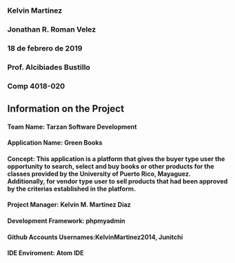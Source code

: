 ### Kelvin Martinez
### Jonathan R. Roman Velez
### 18 de febrero de 2019 
### Prof. Alcibiades Bustillo
### Comp 4018-020

## __**Information on the Project**__

#### Team Name: Tarzan Software Development

#### Application Name: Green Books 

#### Concept: This application is a platform that gives the buyer type user the opportunity to search, select and buy books or other products for the classes provided by the University of Puerto Rico, Mayaguez. Additionally, for vendor type user to sell products that had been approved by the criterias established in the platform.

#### Project Manager: Kelvin M. Martinez Diaz

#### Development Framework: phpmyadmin

#### Github Accounts Usernames:KelvinMartinez2014, Junitchi

#### IDE Enviroment: Atom IDE
